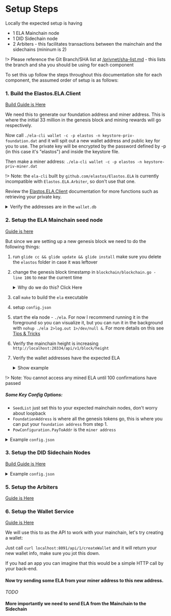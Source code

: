 
# Setup Steps

Locally the expected setup is having

- 1 ELA Mainchain node
- 1 DID Sidechain node
- 2 Arbiters - this facilitates transactions between the mainchain and the sidechains (mininum is 2)

!> Please reference the Git Branch/SHA list at [/privnet/sha-list.md](/privnet/sha-list.md) - this lists the branch and sha you should be using for each component

To set this up follow the steps throughout this documentation site for each component, the assumed order of
setup is as follows:

### 1. Build the Elastos.ELA.Client

[Build Guide is Here](/tools/ela-client.md)

We need this to generate our foundation address and miner address. This is where the initial 33 million in the genesis block and mining rewards will go respectively.

Now call `./ela-cli wallet -c -p elastos -n keystore-priv-foundation.dat` and it will spit out a new wallet address and public key for you to use.
The private key will be encrypted by the password defined by -p (in this case it's "elastos") and inside the keystore file.

Then make a miner address: `./ela-cli wallet -c -p elastos -n keystore-priv-miner.dat`

!> Note: the `ela-cli` built by `github.com/elastos/Elastos.ELA` is currently incompatible with `Elastos.ELA.Arbiter`, so don't use that one.

Review the [Elastos.ELA.Client](/tools/ela-client.md) documentation for more functions such as retrieving your private key.

<details>
<summary>Verify the addresses are in the <code>wallet.db</code></summary>

<code>
INDEX                            ADDRESS BALANCE                           (LOCKED)   TYPE
----- ---------------------------------- ------------------------------------------ ------
    1 ERfSYxiBDs1pjrUQjN5hHTdGYGeFkNJVTf 0                                      (0) MASTER
----- ---------------------------------- ------------------------------------------ ------
    2 EZngB4JXYAVhj8XZXR1HNWh2NkV5ttJtrE 0                                      (0) MASTER
----- ---------------------------------- ------------------------------------------ ------
</code>

</details>


### 2. Setup the ELA Mainchain seed node

[Guide is here](/core/mainchain/mainchain.md)

But since we are setting up a new genesis block we need to do the following things:

1. run `glide cc && glide update && glide install` make sure you delete the `elastos` folder in case it was leftover

2. change the genesis block timestamp in `blockchain/blockchain.go - line 106` to near the current time

    <details>
    <summary>Why do we do this? Click Here</summary>

    This has to do with the block time algorithm, every 720 blocks the difficulty is changed to keep the block time approx 2 mins.
    However every 24 hours of inactivity the difficulty decreases, so if we don't change the genesis time our block time will never recover to a nominal interval.
    </details>

3. call `make` to build the `ela` executable

4. setup `config.json`

5. start the ela node - `./ela`. For now I recommend running it in the foreground so you can visualize it, but you can run it in the background with `nohup ./ela 2>log.out 1>/dev/null &`.
For more details on this see [Tips & Tricks](/privnet/tips.md)

6. Verify the mainchain height is increasing `http://localhost:20334/api/v1/block/height`

7. Verify the wallet addresses have the expected ELA

    <details>
    <summary>Show example</summary>

    Index 1 - Foundation Address
    Index 2 - Miner Address

    <code>
    INDEX                            ADDRESS BALANCE                           (LOCKED)   TYPE
    ----- ---------------------------------- ------------------------------------------ ------
        1 ERfSYxiBDs1pjrUQjN5hHTdGYGeFkNJVTf 33000297.10045729           (326.48401900) MASTER
    ----- ---------------------------------- ------------------------------------------ ------
        2 EZngB4JXYAVhj8XZXR1HNWh2NkV5ttJtrE 159.97716826                (175.79908600) MASTER
    ----- ---------------------------------- ------------------------------------------ ------
    </code>
    </details>

!> Note: You cannot access any mined ELA until 100 confirmations have passed

##### Some Key Config Options:

- `SeedList` just set this to your expected mainchain nodes, don't worry about loopback
- `FoundationAddress` is where all the genesis tokens go, this is where you can put your `foundation address` from step 1.
- `PowConfiguration.PayToAddr` is the `miner address`


<details>
<summary>Example <code>config.json</code></summary>

<code>
{
  "Configuration": {
    "Magic": 7638401,
    "Version": 0,
    "SeedList": [
      "127.0.0.1:20338",
      "127.0.0.1:21338"
    ],
    "HttpInfoPort": 20333,
    "HttpInfoStart": true,
    "HttpRestPort": 20334,
    "HttpWsPort": 20335,
    "WsHeartbeatInterval": 60,
    "HttpJsonPort": 20336,
    "NodePort": 20338,
    "NodeOpenPort": 20866,
    "OpenService": true,
    "PrintLevel": 0,
    "MaxLogsSize": 0,
    "MaxPerLogSize": 0,
    "IsTLS": false,
    "CertPath": "./sample-cert.pem",
    "KeyPath": "./sample-cert-key.pem",
    "CAPath": "./sample-ca.pem",
    "FoundationAddress": "ERfSYxiBDs1pjrUQjN5hHTdGYGeFkNJVTf",
    "MultiCoreNum": 1,
    "MaxTransactionInBlock": 10000,
    "MaxBlockSize": 8000000,
    "MinCrossChainTxFee": 10000,
    "PowConfiguration": {
      "PayToAddr": "EZngB4JXYAVhj8XZXR1HNWh2NkV5ttJtrE",
      "AutoMining": true,
      "MinerInfo": "ELA",
      "MinTxFee": 100,
      "ActiveNet": "MainNet"
    },
    "VoteHeight": 100,
    "RpcConfiguration": {
      "User": "",
      "Pass": "",
      "WhiteIPList": [
        "0.0.0.0"
      ]
    },
    "Arbiters": [
      "023d24fa56c85c8bb28a141c98ff8e4da08c8efafe9b408903a81b020703d902d9",
      "032b62ee685897c143f01b44d273d21ee7a4a988831f73b216f0124ef83acc30f0"
    ]
  }
}
</code>

</details>


### 3. Setup the DID Sidechain Nodes

[Build Guide is Here](/core/sidechain-did/did.md)

<details>
<summary>Example <code>config.json</code></summary>

<code>
{
  "Configuration": {
    "Magic": 7638402,
    "SpvMagic": 7638401,
    "Version": 23,
    "SeedList": [
      "127.0.0.1:20608",
      "127.0.0.1:21608"
    ],
    "SpvSeedList": [
      "127.0.0.1:20866",
      "127.0.0.1:21866"
    ],
    "ExchangeRate": 1.0,
    "MinCrossChainTxFee": 10000,
    "HttpRestPort": 20604,
    "HttpWsPort": 20605,
    "HttpJsonPort": 20606,
    "NodePort": 20608,
    "PrintLevel": 1,
    "MaxLogsSize": 0,
    "MaxPerLogSize": 0,
    "DisableTxFilters": false,
    "MainChainFoundationAddress": "ERfSYxiBDs1pjrUQjN5hHTdGYGeFkNJVTf",
    "FoundationAddress": "ERfSYxiBDs1pjrUQjN5hHTdGYGeFkNJVTf",
    "PowConfiguration": {
      "PayToAddr": "EZngB4JXYAVhj8XZXR1HNWh2NkV5ttJtrE",
      "AutoMining": true,
      "MinerInfo": "DID",
      "MinTxFee": 100,
      "InstantBlock": false
    }
  }
}
</code>

</details>


### 5. Setup the Arbiters

[Guide is Here](/core/arbiter/arbiter.md)


### 6. Setup the Wallet Service

[Guide is Here](/services/wallet.md)

We will use this to as the API to work with your mainchain, let's try creating a wallet:

Just call `curl localhost:8091/api/1/createWallet` and it will return your new wallet info, make sure you jot this down.

If you had an app you can imagine that this would be a simple HTTP call by your back-end.

#### Now try sending some ELA from your miner address to this new address.

*TODO*

#### More importantly we need to send ELA from the Mainchain to the Sidechain



